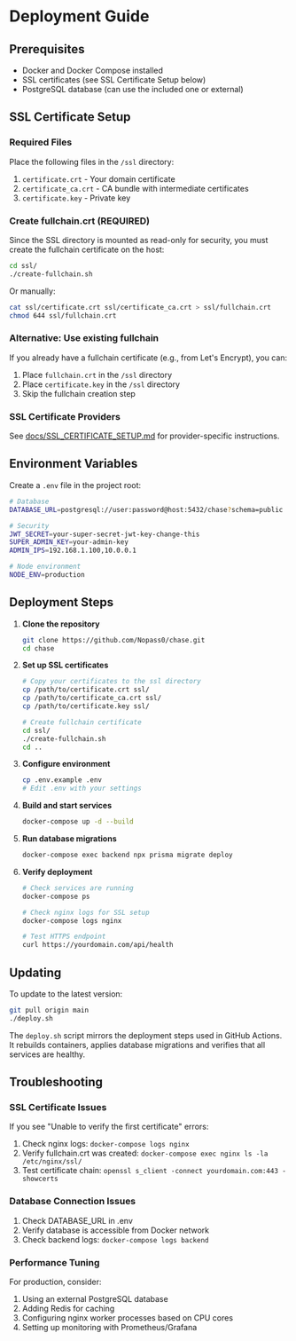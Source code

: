 # Deployment Guide

## Prerequisites

- Docker and Docker Compose installed
- SSL certificates (see SSL Certificate Setup below)
- PostgreSQL database (can use the included one or external)

## SSL Certificate Setup

### Required Files

Place the following files in the `/ssl` directory:

1. `certificate.crt` - Your domain certificate
2. `certificate_ca.crt` - CA bundle with intermediate certificates  
3. `certificate.key` - Private key

### Create fullchain.crt (REQUIRED)

Since the SSL directory is mounted as read-only for security, you must create the fullchain certificate on the host:

```bash
cd ssl/
./create-fullchain.sh
```

Or manually:
```bash
cat ssl/certificate.crt ssl/certificate_ca.crt > ssl/fullchain.crt
chmod 644 ssl/fullchain.crt
```

### Alternative: Use existing fullchain

If you already have a fullchain certificate (e.g., from Let's Encrypt), you can:

1. Place `fullchain.crt` in the `/ssl` directory
2. Place `certificate.key` in the `/ssl` directory
3. Skip the fullchain creation step

### SSL Certificate Providers

See [docs/SSL_CERTIFICATE_SETUP.md](docs/SSL_CERTIFICATE_SETUP.md) for provider-specific instructions.

## Environment Variables

Create a `.env` file in the project root:

```bash
# Database
DATABASE_URL=postgresql://user:password@host:5432/chase?schema=public

# Security
JWT_SECRET=your-super-secret-jwt-key-change-this
SUPER_ADMIN_KEY=your-admin-key
ADMIN_IPS=192.168.1.100,10.0.0.1

# Node environment
NODE_ENV=production
```

## Deployment Steps

1. **Clone the repository**
   ```bash
   git clone https://github.com/Nopass0/chase.git
   cd chase
   ```

2. **Set up SSL certificates**
   ```bash
   # Copy your certificates to the ssl directory
   cp /path/to/certificate.crt ssl/
   cp /path/to/certificate_ca.crt ssl/
   cp /path/to/certificate.key ssl/
   
   # Create fullchain certificate
   cd ssl/
   ./create-fullchain.sh
   cd ..
   ```

3. **Configure environment**
   ```bash
   cp .env.example .env
   # Edit .env with your settings
   ```

4. **Build and start services**
   ```bash
   docker-compose up -d --build
   ```

5. **Run database migrations**
   ```bash
   docker-compose exec backend npx prisma migrate deploy
   ```

6. **Verify deployment**
   ```bash
   # Check services are running
   docker-compose ps
   
   # Check nginx logs for SSL setup
   docker-compose logs nginx
   
   # Test HTTPS endpoint
   curl https://yourdomain.com/api/health
   ```

## Updating

To update to the latest version:

```bash
git pull origin main
./deploy.sh
```

The `deploy.sh` script mirrors the deployment steps used in GitHub Actions. It rebuilds containers, applies database migrations and verifies that all services are healthy.

## Troubleshooting

### SSL Certificate Issues

If you see "Unable to verify the first certificate" errors:

1. Check nginx logs: `docker-compose logs nginx`
2. Verify fullchain.crt was created: `docker-compose exec nginx ls -la /etc/nginx/ssl/`
3. Test certificate chain: `openssl s_client -connect yourdomain.com:443 -showcerts`

### Database Connection Issues

1. Check DATABASE_URL in .env
2. Verify database is accessible from Docker network
3. Check backend logs: `docker-compose logs backend`

### Performance Tuning

For production, consider:

1. Using an external PostgreSQL database
2. Adding Redis for caching
3. Configuring nginx worker processes based on CPU cores
4. Setting up monitoring with Prometheus/Grafana